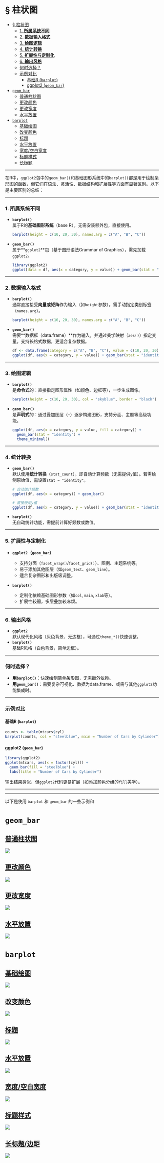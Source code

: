 #  § 柱状图

<!-- TOC -->
* [§ 柱状图](#-柱状图)
    * [1. **所属系统不同**](#1-所属系统不同)
    * [2. **数据输入格式**](#2-数据输入格式)
    * [3. **绘图逻辑**](#3-绘图逻辑)
    * [4. **统计转换**](#4-统计转换)
    * [5. **扩展性与定制化**](#5-扩展性与定制化)
    * [6. **输出风格**](#6-输出风格)
    * [何时选择？](#何时选择)
    * [示例对比](#示例对比)
      * [基础R (`barplot`)](#基础r-barplot)
      * [ggplot2 (`geom_bar`)](#ggplot2-geom_bar)
* [`geom_bar`](#geom_bar)
  * [普通柱状图](#普通柱状图)
  * [更改颜色](#更改颜色)
  * [更改宽度](#更改宽度)
  * [水平放置](#水平放置)
* [`barplot`](#barplot)
  * [基础绘图](#基础绘图)
  * [改变颜色](#改变颜色)
  * [标题](#标题)
  * [水平放置](#水平放置-1)
  * [宽度/空白宽度](#宽度空白宽度)
  * [标题样式](#标题样式)
  * [长标题](#长标题)
<!-- TOC -->


---

在R中，`ggplot2`包中的`geom_bar()`和基础图形系统中的`barplot()`都是用于绘制条形图的函数，但它们在语法、灵活性、数据结构和扩展性等方面有显著区别。以下是主要区别的总结：

---

### 1. **所属系统不同**
- **`barplot()`**  
  属于R的**基础图形系统**（base R），无需安装额外包，直接使用。
  ```r
  barplot(height = c(10, 20, 30), names.arg = c("A", "B", "C"))
  ```

- **`geom_bar()`**  
  属于**`ggplot2`**包（基于图形语法Grammar of Graphics），需先加载`ggplot2`。
  ```r
  library(ggplot2)
  ggplot(data = df, aes(x = category, y = value)) + geom_bar(stat = "identity")
  ```

---

### 2. **数据输入格式**
- **`barplot()`**  
  通常直接接受**向量或矩阵**作为输入（如`height`参数），需手动指定类别标签（`names.arg`）。
  ```r
  barplot(height = c(10, 20, 30), names.arg = c("A", "B", "C"))
  ```

- **`geom_bar()`**  
  需要**数据框（data.frame）**作为输入，并通过美学映射（`aes()`）指定变量。支持长格式数据，更适合复杂数据。
  ```r
  df <- data.frame(category = c("A", "B", "C"), value = c(10, 20, 30))
  ggplot(df, aes(x = category, y = value)) + geom_bar(stat = "identity")
  ```

---

### 3. **绘图逻辑**
- **`barplot()`**  
  是**命令式**的：直接指定图形属性（如颜色、边框等），一步生成图像。
  ```r
  barplot(height = c(10, 20, 30), col = "skyblue", border = "black")
  ```

- **`geom_bar()`**  
  是**声明式**的：通过叠加图层（`+`）逐步构建图形，支持分面、主题等高级功能。
  ```r
  ggplot(df, aes(x = category, y = value, fill = category)) + 
    geom_bar(stat = "identity") +
    theme_minimal()
  ```

---

### 4. **统计转换**
- **`geom_bar()`**  
  默认使用**统计转换**（`stat_count`），即自动计算频数（无需提供`y`值）。若需绘制原始值，需设置`stat = "identity"`。
  ```r
  # 自动统计频数
  ggplot(df, aes(x = category)) + geom_bar()
  
  # 直接使用y值
  ggplot(df, aes(x = category, y = value)) + geom_bar(stat = "identity")
  ```

- **`barplot()`**  
  无自动统计功能，需提前计算好频数或数值。

---

### 5. **扩展性与定制化**
- **`ggplot2`（`geom_bar`）**  
  - 支持分面（`facet_wrap()`/`facet_grid()`）、图例、主题系统等。  
  - 易于添加其他图层（如`geom_text`、`geom_line`）。  
  - 适合复杂图形和出版级调整。

- **`barplot()`**  
  - 定制化依赖基础图形参数（如`col`, `main`, `xlab`等）。  
  - 扩展性较弱，多层叠加较麻烦。

---

### 6. **输出风格**
- **`ggplot2`**  
  默认现代化风格（灰色背景、无边框），可通过`theme_*()`快速调整。
- **`barplot()`**  
  基础R风格（白色背景，简单边框）。

---

### 何时选择？
- **用`barplot()`**：快速绘制简单条形图，无需额外依赖。
- **用`geom_bar()`**：需要复杂可视化、数据为data.frame、或需与其他`ggplot2`功能集成时。

---

### 示例对比
#### 基础R (`barplot`)
```r
counts <- table(mtcars$cyl)
barplot(counts, col = "steelblue", main = "Number of Cars by Cylinder")
```

#### ggplot2 (`geom_bar`)
```r
library(ggplot2)
ggplot(mtcars, aes(x = factor(cyl))) + 
  geom_bar(fill = "steelblue") + 
  labs(title = "Number of Cars by Cylinder")
```

输出结果类似，但`ggplot2`代码更易扩展（如添加颜色分组的`fill`美学）。

---

---
以下是使用 `barplot` 和 `geom_bar` 的一些示例和


# `geom_bar`

## [普通柱状图](geombar.R)

![](photo/geombar.png)

## [更改颜色](geombar_2.R)

![](photo/geombar_2.png)

## [更改宽度](geombar_3.R)

![](photo/geombar_3.png)

## [水平放置](Horizontal_barplot.R)

![](photo/geombar_h.png)

# `barplot`

## [基础绘图](barplot.R)

![](photo/barplot_1.png)

## [改变颜色](barplot_2.R)

![](photo/barplot_2.png)

## [标题](barplot_3.R)

![](photo/barplot_3.png)

## [水平放置](barplot_4.R)

![](photo/barplot_4.png)

## [宽度/空白宽度](barplot_5.R)

![](photo/barplot_5.png)

## [标题样式](barplot_6.R)

![](photo/barplot_6.png)

## [长标题/边距](barplot_7.R)

![](photo/barplot_7.png)